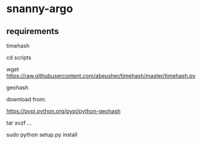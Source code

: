 # snanny-argo

## requirements

timehash

cd scripts

wget https://raw.githubusercontent.com/abeusher/timehash/master/timehash.py

geohash

download from:

https://pypi.python.org/pypi/python-geohash

tar xvzf ...

sudo python setup.py install


